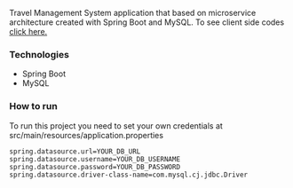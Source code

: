 Travel Management System application that based on microservice architecture created with Spring Boot and MySQL.
To see client side codes [click here.](https://github.com/Murat-Yavas/travel-management-app-client)

### Technologies
-   Spring Boot
-   MySQL



### How to run

To run this project you need to set your own credentials at src/main/resources/application.properties

```
spring.datasource.url=YOUR_DB_URL
spring.datasource.username=YOUR_DB_USERNAME
spring.datasource.password=YOUR_DB_PASSWORD
spring.datasource.driver-class-name=com.mysql.cj.jdbc.Driver
```
